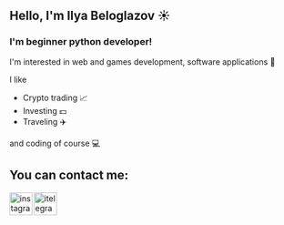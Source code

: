 ## Hello, I'm Ilya Beloglazov :sunny:

### I'm beginner python developer!

I'm interested in web and games development, software applications :rocket:

I like
- Crypto trading :chart_with_upwards_trend:
- Investing :dollar:
- Traveling :airplane:

and coding of course :computer:

## You can contact me:

[<img align="left" alt="instagram" width="40px" src="https://img.icons8.com/clouds/2x/instagram-new--v3.png" />][instagram]
[<img align="left" alt="itelegram" width="40px" src="https://img.icons8.com/clouds/2x/telegram-app.png" />][telegram]

[instagram]: https://www.instagram.com/keepcalmaboss/
[telegram]: https://t.me/keepcalmaboss
